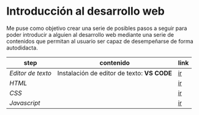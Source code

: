 # Introducción al desarrollo web

Me puse como objetivo crear una serie de posibles pasos a seguir para
poder introducir a alguien al desarrollo web mediante una serie de contenidos que permitan al usuario ser capaz de desempeñarse de forma autodidacta.

| step | contenido | link |
|--|--|--|
|*Editor de texto*|Instalación de editor de texto: **VS CODE**|[ir](./steps/editor-de-texto.md)|
| *HTML* |  | [ir](./steps/HTML/HTML.md) |
| *CSS* |  | [ir](./steps/CSS/CSS.md) |
| *Javascript* |  | [ir](./steps/Javascript/Javascript.md) |
